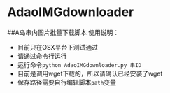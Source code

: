 # AdaoIMGdownloader
##A岛串内图片批量下载脚本
使用说明：

* 目前只在OSX平台下测试通过
* 请通过命令行运行
* 运行命令`python AdaoIMGdownloader.py 串ID`
* 目前是调用wget下载的，所以请确认已经安装了wget
* 保存路径需要自行编辑脚本`path`变量
